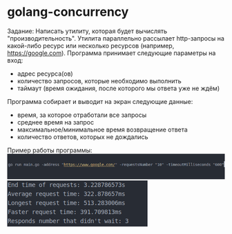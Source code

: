 # golang-concurrency
Задание:
Написать утилиту, которая будет вычислять "производительность". Утилита параллельно рассылает http-запросы на какой-либо ресурс или несколько ресурсов (например, https://google.com).
Программа принимает следующие параметры на вход:
- адрес ресурса(ов)
- количество запросов, которые необходимо выполнить
- таймаут (время ожидания, после которого мы ответа уже не ждём)

Программа собирает и выводит на экран следующие данные:
- время, за которое отработали все запросы
- среднее время на запрос
- максимальное/минимальное время возвращение ответа
- количество ответов, которых не дождались

Пример работы программы:
![alt text](https://github.com/bukhavtsov/golang-concurrency/blob/task-2/img/screenshots/screenshot_1.png)
![alt text](https://github.com/bukhavtsov/golang-concurrency/blob/task-2/img/screenshots/screenshot_2.png)
